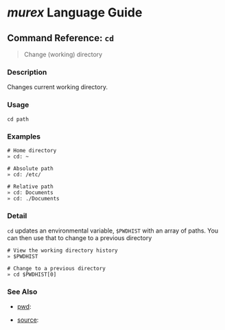 # _murex_ Language Guide

## Command Reference: `cd`

> Change (working) directory

### Description

Changes current working directory.

### Usage

    cd path

### Examples

    # Home directory
    » cd: ~ 
    
    # Absolute path
    » cd: /etc/
    
    # Relative path
    » cd: Documents
    » cd: ./Documents

### Detail

`cd` updates an environmental variable, `$PWDHIST` with an array of paths.
You can then use that to change to a previous directory

    # View the working directory history
    » $PWDHIST
    
    # Change to a previous directory
    » cd $PWDHIST[0]

### See Also

* [pwd](../commands/pwd.md):
  
* [source](../commands/source.md):
  
